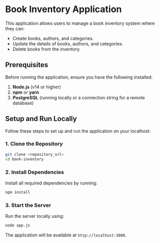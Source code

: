 # Book Inventory Application

This application allows users to manage a book inventory system where they can:

- Create books, authors, and categories.
- Update the details of books, authors, and categories.
- Delete books from the inventory.

## Prerequisites

Before running the application, ensure you have the following installed:

1. **Node.js** (v14 or higher)
2. **npm** or **yarn**
3. **PostgreSQL** (running locally or a connection string for a remote database)

## Setup and Run Locally

Follow these steps to set up and run the application on your localhost:

### 1. Clone the Repository

```bash
git clone <repository_url>
cd book-inventory
```

### 2. Install Dependencies

Install all required dependencies by running:

```bash
npm install
```

### 3. Start the Server

Run the server locally using:

```bash
node app.js
```

The application will be available at `http://localhost:3000`.

